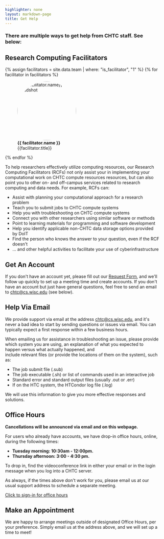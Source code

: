```yaml
---
highlighter: none
layout: markdown-page
title: Get Help
---
```


### There are multiple ways to get help from CHTC staff. See below:

## Research Computing Facilitators

<div class="row justify-content-around d-none d-sm-flex">
    {% assign facilitators = site.data.team | where: "is_facilitator", "1" %}
    {% for facilitator in facilitators %}
        <div class="col-auto">
            <figure class="p-3 d-flex flex-column">
                <img style="object-fit: cover; border-radius: 50%; width: 12rem; height: 12rem" class="mx-auto" src="{{ facilitator.image | relative_url}}" alt="{{ facilitator.name}}'s Headshot">
                <figcaption class="mt-1 text-center"><b>{{ facilitator.name }}</b><br>{{facilitator.title}}</figcaption>
            </figure>
        </div>
    {% endfor %}
</div>


To help researchers effectively utilize computing resources, our Research
Computing Facilitators (RCFs) not only assist your in
implementing your computational work on CHTC compute resources
resources, but can also point you to other on- and off-campus services
related to research computing and data needs. For example, RCFs can: 

* Assist with planning your computational approach for a research
problem 
* Teach you to submit jobs to CHTC compute systems 
* Help you with troubleshooting on CHTC compute systems 
* Connect you with other researchers using similar software or methods 
* Point to learning materials for programming and software development 
* Help you identify applicable non-CHTC data storage options provided by DoIT 
* Find the person who knows the answer to your question, even if the RCF doesn't 
* ... and other helpful activities to facilitate your use of cyberinfrastructure

## Get An Account

If you don't have an account yet, please fill out our [Request
Form](form.html), and we'll follow up quickly to set up a meeting time
and create accounts. If you don't have an account but just have general
questions, feel free to send an email to chtc@cs.wisc.edu (see below).

## Help Via Email

We provide support via email at the address
[chtc@cs.wisc.edu](Mailto:chtc@cs.wisc.edu), and it's never a bad idea
to start by sending questions or issues via email. You can typically
expect a first response within a few business hours.

When emailing us for assistance in troubleshooting an issue, please provide which system you are using, 
an explanation of what you expected to happen versus what actually happened, and  
include relevant files (or provide the locations of them on the system), such as:

* The job submit file (.sub)
* The job executable (.sh) or list of commands used in an interactive job
* Standard error and standard output files (usually .out or .err)
* If on the HTC system, the HTCondor log file (.log)

We will use this information to give you more effective responses and solutions.

## Office Hours

**Cancellations will be announced via email and on this webpage.**

For users who already have accounts, we have drop-in office hours, online, during the following times:

-   **Tuesday morning: 10:30am - 12:00pm.** 
-   **Thursday afternoon: 3:00 - 4:30 pm.** 

To drop in, find the videoconference link in either your email or in the 
login message when you log into a CHTC server. 

As always, if the times above don't work for you, please email us 
at our usual support address to schedule a separate meeting. 

[Click to sign-in for office hours](sign-in.html)


<!-- For users who already have accounts, we have drop-in office hours on:

-   **Tuesday/Thursday afternoons, from 3:00 - 4:30 pm.**
-   **Wednesday morning from 9:30 - 11:30 am**

Office Hours are located in the [Discovery
Building](http://map.wisc.edu/s/919bjy8v) at the second-floor round
table, just off of the main staircase.\
 **For researchers without access to the upper floors of the Discovery
Building, check in at the front desk and ask them to "call CHTC."**\
 We will confirm that you are here for office hours and you will be let
upstairs. (Note: If you ask the desk to call for a facilitator, by name,
no one will answer as facilitators will not be in their *own* offices
during Office Hours.) --> 

## Make an Appointment

We are happy to arrange meetings outside of designated Office Hours, per
your preference. Simply email us at the address above, and we will set
up a time to meet!
